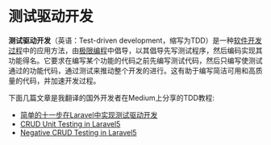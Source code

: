 # 测试驱动开发


**测试驱动开发**（英语：Test-driven development，缩写为TDD）是一种[软件开发过程](https://zh.wikipedia.org/wiki/%E8%BD%AF%E4%BB%B6%E5%BC%80%E5%8F%91%E8%BF%87%E7%A8%8B)中的应用方法，由[极限编程](https://zh.wikipedia.org/wiki/%E6%9E%81%E9%99%90%E7%BC%96%E7%A8%8B)中倡导，以其倡导先写测试程序，然后编码实现其功能得名。它要求在编写某个功能的代码之前先编写测试代码，然后只编写使测试通过的功能代码，通过测试来推动整个开发的进行。这有助于编写简洁可用和高质量的代码，并加速开发过程。

下面几篇文章是我翻译的国外开发者在Medium上分享的TDD教程:

- [简单的十一步在Laravel中实现测试驱动开发](https://segmentfault.com/a/1190000015653724)
- [CRUD Unit Testing in Laravel5](https://segmentfault.com/a/1190000015738971)
- [Negative CRUD Testing in Laravel5](https://segmentfault.com/a/1190000015777098)

